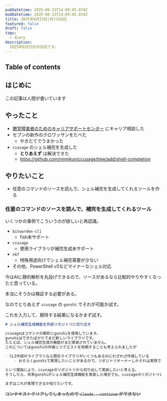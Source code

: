 ```yaml
---
pubDatetime: 2025-06-23T14:09:05.074Z
modDatetime: 2025-06-23T14:09:05.074Z
title: 2025年6月23日(月)の日記
featured: false
draft: false
tags:
  - diary
description:
  2025年6月23日の日記です。
---
```


## Table of contents

## はじめに

この記事は人間が書いています

## やったこと

- [聴覚障害者のためのキャリアサポートセンター](https://tsukutech-social.net/site/) にキャリア相談した
- セブンの新作のクロワッサンをたべた
    - やきたてでうまかった
- `ccusage` のシェル補完を生成した
    - **とりあえず** は解決できた
    - https://github.com/mimikun/ccusage/tree/add/shell-completion

## やりたいこと

- 任意のコマンドのソースを読んで、シェル補完を生成してくれるツールを作る

### 任意のコマンドのソースを読んで、補完を生成してくれるツール

いくつかの事例でこういうのが欲しいと再認識。

- `bitwarden-cli`
    - fish未サポート
- `ccusage`
    - 使用ライブラリが補完生成未サポート
- `nkf`
    - 特殊用途向けでシェル補完需要が少ない
- その他、PowerShell v5などマイナーなシェル対応

今はAIに静的解析を丸投げできるので、ソースがあるなら比較的やりやすくなったと思っている。

本当にそうかは検証する必要がある。

なのでとりあえず `ccusage` の `gunshi` でそれが可能か試す。

これを入力して、期待する結果になるかまず試す。

```md
# シェル補完生成機能を外部リポジトリに切り出す

ccusageはコマンドの解析にgunshiを使用しています。
gunshiはできたばかりでまだ新しいライブラリです。
たとえば、シェル補完生成の機能がまだ実装されていません。
これについてはgunshiの作者にリクエストを依頼することも考えられましたが

- CLI作成のライブラリなら既存ライブラリがいくつもあるのにわざわざ作成している
    - おそらくgunshiで実現したいことがあるので、リポジトリオーナーしかそれは実現できない

という理由により、ccusageのリポジトリから切り出して実装したいと考える。
そうしたら、将来gunshiがシェル補完生成機能を実装した場合でも、ccusageのリポジトリに影響を与えずに済む。

まずはこれが実現できるか知りたいです。
```

~~コンテキストクリアしてしまったので `claude --continue` ができない~~

